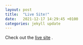 ```yaml
---
layout: post
title:  "Live Site!"
date:   2021-12-17 14:29:45 +0100
categories: jekyll update
---
```


Check out the [live site][live] .

[live]: https://thomasdeml.github.io